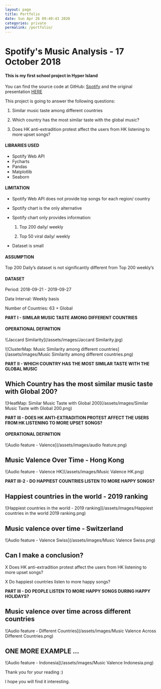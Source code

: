 ```yaml
---
layout: page
title: Portfolio
date: Sun Apr 26 09:49:43 2020
categories: private
permalink: /portfolio/
---
```

# Spotify's Music Analysis - 17 October 2018
#### This is my first school project in Hyper Island

You can find the source code at GitHub:
[Spotify](https://github.com/miki-lwy/spotify)
and the original presentation [HERE](https://drive.google.com/file/d/1cgluz0P8YpWzI08buF6mijGV1Jqswv95/view?usp=sharing)


This project is going to answer the following questions:

1. Similar music taste among different countries

2. Which country has the most similar taste with the global music?

3. Does HK anti-extradition protest affect the users from HK listening to more upset songs?

#### **LIBRARIES USED**
- Spotify Web API
- Fycharts
- Pandas
- Matplotlib
- Seaborn

#### **LIMITATION**

- Spotify Web API does not provide top songs for each region/ country

- Spotify chart is the only alternative

- Spotify chart only provides information:

    1. Top 200 daily/ weekly

    2. Top 50 viral daily/ weekly

- Dataset is small

#### **ASSUMPTION**

Top 200 Daily’s dataset is not significantly different from Top 200 weekly’s

#### **DATASET**
Period: 2018-09-21 - 2019-09-27

Data Interval: Weekly basis

Number of Countries: 63 + Global

**PART I - SIMILAR MUSIC TASTE AMONG DIFFERENT COUNTRIES**

#### **OPERATIONAL DEFINITION**
![Jaccard Similarity](/assets/images/Jaccard Similarity.jpg)

![ClusterMap: Music Similarity among different countries](/assets/images/Music Similarity among different countries.png)


**PART II - WHICH COUNTRY HAS THE MOST SIMILAR TASTE WITH THE GLOBAL MUSIC**

## Which Country has the most similar music taste with Global 200?
![HeatMap: Similar Music Taste with Global 200](/assets/images/Similar Music Taste with Global 200.png)

**PART III - DOES HK ANTI-EXTRADITION PROTEST AFFECT THE USERS FROM HK LISTENING TO MORE UPSET SONGS?**

#### **OPERATIONAL DEFINITION**
![Audio feature - Valence](/assets/images/audio feature.png)

## Music Valence Over Time - Hong Kong
![Audio feature - Valence HK](/assets/images/Music Valence HK.png)

**PART III-2 - DO HAPPIEST COUNTRIES LISTEN TO MORE HAPPY SONGS?**

## Happiest countries in the world - 2019 ranking
![Happiest countries in the world - 2019 ranking](/assets/images/Happiest countries in the world 2019 ranking.png)

## Music valence over time - Switzerland
![Audio feature - Valence Swiss](/assets/images/Music Valence Swiss.png)

## Can I make a conclusion?
X Does HK anti-extradition protest affect the users from HK listening to more upset songs?

X Do happiest countries listen to more happy songs?

**PART III - DO PEOPLE LISTEN TO MORE HAPPY SONGS DURING HAPPY HOLIDAYS?**

## Music valence over time across different countries
![Audio feature - Different Countries](/assets/images/Music Valence Across Different Countries.png)

## ONE MORE EXAMPLE ...
![Audio feature - Indonesia](/assets/images/Music Valence Indonesia.png)

Thank you for your reading :)

I hope you will find it interesting.

